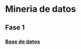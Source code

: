 # Mineria de datos
## Fase 1
### [Base de datos](https://github.com/aadrieel/MineriaDeDatos/blob/main/Equipo_3_Ejercicio%20Base%20de%20Datos.pdf)
